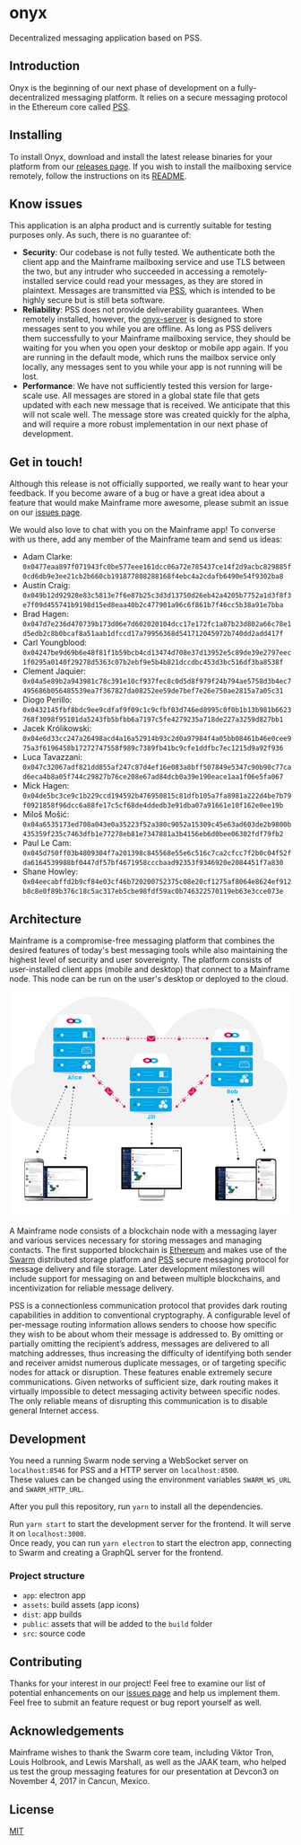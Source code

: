 # onyx

Decentralized messaging application based on PSS.

## Introduction

Onyx is the beginning of our next phase of development on a fully-decentralized messaging platform. It relies on a secure messaging protocol in the Ethereum core called [PSS](https://github.com/ethersphere/go-ethereum/tree/pss/swarm/pss).

## Installing

To install Onyx, download and install the latest release binaries for your platform from our [releases page](https://github.com/thusfresh/onyx/releases). If you wish to install the mailboxing service remotely, follow the instructions on its [README](https://github.com/MainframeHQ/onyx-server).

## Know issues

This application is an alpha product and is currently suitable for testing purposes only. As such, there is no guarantee of:

- **Security**: Our codebase is not fully tested. We authenticate both the client app and the Mainframe mailboxing service and use TLS between the two, but any intruder who succeeded in accessing a remotely-installed service could read your messages, as they are stored in plaintext. Messages are transmitted via [PSS](https://github.com/ethersphere/go-ethereum/tree/pss/swarm/pss), which is intended to be highly secure but is still beta software.
- **Reliability**: PSS does not provide deliverability guarantees. When remotely installed, however, the [onyx-server](https://github.com/MainframeHQ/onyx-server) is designed to store messages sent to you while you are offline. As long as PSS delivers them successfully to your Mainframe mailboxing service, they should be waiting for you when you open your desktop or mobile app again. If you are running in the default mode, which runs the mailbox service only locally, any messages sent to you while your app is not running will be lost.
- **Performance**: We have not sufficiently tested this version for large-scale use. All messages are stored in a global state file that gets updated with each new message that is received. We anticipate that this will not scale well. The message store was created quickly for the alpha, and will require a more robust implementation in our next phase of development.

## Get in touch!

Although this release is not officially supported, we really want to hear your feedback. If you become aware of a bug or have a great idea about a feature that would make Mainframe more awesome, please submit an issue on our [issues page](https://github.com/thusfresh/onyx/issues).

We would also love to chat with you on the Mainframe app! To converse with us there, add any member of the Mainframe team and send us ideas:

* Adam Clarke: `0x0477eaa897f071943fc0be577eee161dcc06a72e785437ce14f2d9acbc829885f0cd6db9e3ee21cb2b660cb191877808288168f4ebc4a2cdafb6490e54f9302ba8`
* Austin Craig: `0x049b12d92928e83c5813e7f6e87b25c3d3d13750d26eb42a4205b7752a1d3f8f3e7f09d455741b9198d15ed8eaa40b2c477901a96c6f861b7f46cc5b38a91e7bba`
* Brad Hagen: `0x047d7e236d470739b173d06e7d602020104dcc17e172fc1a87b23d802a66c78e1d5edb2c8b0bcaf8a51aab1dfccd17a79956368d541712045972b740dd2add417f`
* Carl Youngblood: `0x04247be9d69b6e48f81f1b59bcb4cd13474d708e37d13952e5c89de39e2797eec1f0295a0140f29278d5363c07b2ebf9e5b4b821dccdbc453d3bc516df3ba8538f`
* Clement Jaquier: `0x04a5e89b2a943981c78c391e10cf937fec8c0d5d8f979f24b794ae5758d3b4ec7495686b056485539ea7f367827da08252ee59de7bef7e26e750ae2815a7a05c31`
* Diogo Perillo: `0x0432145fbf8bdc9ee9cdfaf9f09c1c9cfbf03d746ed8995c0f0b1b13b981b6623768f3098f95101da5243fb5bfbb6a7197c5fe4279235a718de227a3259d827bb1`
* Jacek Królikowski: `0x04e6d33cc247a26498acd4a16a52914b93c2d0a97984f4a05bb08461b46e0cee975a3f6196458b17272747558f989c7389fb41bc9cfe1ddfbc7ec1215d9a92f936`
* Luca Tavazzani: `0x047c32067adf821dd855af247c87d4ef16e083a8bff507849e5347c90b90c77cad6eca4b8a05f744c29827b76ce208e67ad84dcb0a39e190eace1aa1f06e5fa067`
* Mick Hagen: `0x04de5bc3ce9c1b229ccd194592b476950815c81dfb105a7fa8981a222d4be7b79f0921858f96dcc6a88fe17c5cf68de4ddedb3e91dba07a91661e10f162e0ee19b`
* Miloš Mošić: `0x04a6535173ed708a043e0a35223f52a380c9052a15309c45e63ad603de2b9800b435359f235c7463dfb1e77278eb81e7347881a3b4156eb6d0bee06302fdf79fb2`
* Paul Le Cam: `0x045d750ff03b4809304f7a201398c845568e55e6c516c7ca2cfcc7f2b0c04f52fda6164539988bf0447df57bf4671958cccbaad92353f9346920e2084451f7a830`
* Shane Howley: `0x04eecabffd2b9cf84e03cf46b720200752375c08e20cf1275af8064e8624ef912b8c8e0f89b376c18c5ac317eb5cbe98fdf59ac0b746322570119eb63e3cce073e`

## Architecture

Mainframe is a compromise-free messaging platform that combines the desired features of today's best messaging tools while also maintaining the highest level of security and user sovereignty. The platform consists of user-installed client apps (mobile and desktop) that connect to a Mainframe node. This node can be run on the user's desktop or deployed to the cloud.

![Mainframe Architecture](docs/architecture.png)

A Mainframe node consists of a blockchain node with a messaging layer and various services necessary for storing messages and managing contacts. The first supported blockchain is [Ethereum](https://www.ethereum.org) and makes use of the [Swarm](https://github.com/ethersphere/swarm) distributed storage platform and [PSS](https://github.com/ethersphere/go-ethereum/tree/pss/swarm/pss) secure messaging protocol for message delivery and file storage. Later development milestones will include support for messaging on and between multiple blockchains, and incentivization for reliable message delivery.

PSS is a connectionless communication protocol that provides dark routing capabilities in addition to conventional cryptography. A configurable level of per-message routing information allows senders to choose how specific they wish to be about whom their message is addressed to. By omitting or partially omitting the recipient’s address, messages are delivered to all matching addresses, thus increasing the difficulty of identifying both sender and receiver amidst numerous duplicate messages, or of targeting specific nodes for attack or disruption. These features enable extremely secure communications. Given networks of sufficient size, dark routing makes it virtually impossible to detect messaging activity between specific nodes. The only reliable means of disrupting this communication is to disable general Internet access.

## Development

You need a running Swarm node serving a WebSocket server on `localhost:8546` for PSS and a HTTP server on `localhost:8500`.  
These values can be changed using the environment variables `SWARM_WS_URL` and `SWARM_HTTP_URL`.

After you pull this repository, run `yarn` to install all the dependencies.

Run `yarn start` to start the development server for the frontend. It will serve it on `localhost:3000`.  
Once ready, you can run `yarn electron` to start the electron app, connecting to Swarm and creating a GraphQL server for the frontend.

### Project structure

- `app`: electron app
- `assets`: build assets (app icons)
- `dist`: app builds
- `public`: assets that will be added to the `build` folder
- `src`: source code

## Contributing

Thanks for your interest in our project! Feel free to examine our list of potential enhancements on our [issues page](https://github.com/thusfresh/onyx/issues) and help us implement them. Feel free to submit an feature request or bug report yourself as well.

## Acknowledgements

Mainframe wishes to thank the Swarm core team, including Viktor Tron, Louis Holbrook, and Lewis Marshall, as well as the JAAK team, who helped us test the group messaging features for our presentation at Devcon3 on November 4, 2017 in Cancun, Mexico.

## License

[MIT](LICENSE)
